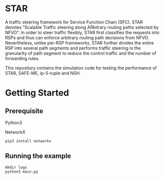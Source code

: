 # STAR

A traffic steering framework for Service Function Chain (SFC). STAR denotes “Scalable Traffic steering along ARbitrary routing paths selected by NFVO”.   In order to steer traffic flexibly, STAR first classifies the requests into RSPs and thus can enforce arbitrary routing path decisions from NFVO. Nevertheless, unlike per-RSP frameworks, STAR further divides the entire RSP into several path segments and performs traffic steering in the granularity of path segment to reduce the control traffic and the number of forwarding rules.

This repository contains the simulation code for testing the performance of STAR, SAFE-ME, ip-5-tuple and NSH.

# Getting Started

## Prerequisite

Python3

NetworkX

```shell
pip3 install networkx
```

## Running the example

```shell
mkdir logs
python3 main.py
```

